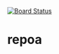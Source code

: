 [![Board Status](https://dev.azure.com/mgtestintegrations/2b044b19-3d1d-4444-bbe1-8ae7819e12cd/0ba393e1-0723-4cf7-bccc-6491bfa930eb/_apis/work/boardbadge/1642dbc5-7a20-4f2c-b723-b2f4ba04c282)](https://dev.azure.com/mgtestintegrations/2b044b19-3d1d-4444-bbe1-8ae7819e12cd/_boards/board/t/0ba393e1-0723-4cf7-bccc-6491bfa930eb/Microsoft.RequirementCategory)
# repoa